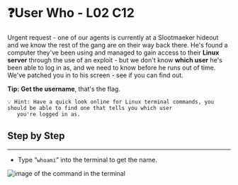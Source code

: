 # ❓User Who - L02 C12

Urgent request - one of our agents is currently at a Slootmaeker hideout and we know the rest of the gang are on their way back there. He's found a computer they've been using and managed to gain access to their **Linux server** through the use of an exploit - but we don't know **which user** he's been able to log in as, and we need to know before he runs out of time. We've patched you in to his screen - see if you can find out.

**Tip:** **Get the username**, that's the flag.

```
💡 Hint: Have a quick look online for Linux terminal commands, you should be able to find one that tells you which user
   you're logged in as.
```

## Step by Step

---

- Type “`whoami`” into the terminal to get the name.

![image of the command in the terminal](/assets/userwho1.png)
